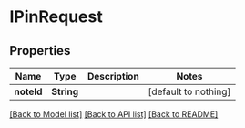 # IPinRequest


## Properties
Name | Type | Description | Notes
------------ | ------------- | ------------- | -------------
**noteId** | **String** |  | [default to nothing]


[[Back to Model list]](../README.md#models) [[Back to API list]](../README.md#api-endpoints) [[Back to README]](../README.md)


